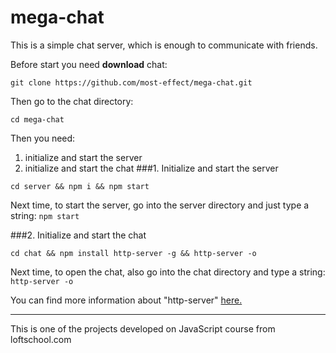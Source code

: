 # mega-chat

This is a simple chat server, which is enough to communicate with friends.

Before start you need **download** chat:
```
git clone https://github.com/most-effect/mega-chat.git
```

Then go to the chat directory:
```
cd mega-chat
```

Then you need:<br>
1. initialize and start the server <br>
2. initialize and start the chat
###1. Initialize and start the server
```
cd server && npm i && npm start
```

Next time, to start the server, go into the server directory and just type a string:
`npm start`

###2. Initialize and start the chat
```
cd chat && npm install http-server -g && http-server -o
```
Next time, to open the chat, also go into the chat directory and type a string:
`http-server -o`

You can find more information about "http-server" [here.](https://www.npmjs.com/package/http-server)

***
This is one of the projects developed on JavaScript course from loftschool.com
